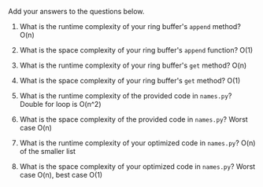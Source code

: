 Add your answers to the questions below.

1. What is the runtime complexity of your ring buffer's `append` method?
O(n)
2. What is the space complexity of your ring buffer's `append` function?
O(1)
3. What is the runtime complexity of your ring buffer's `get` method?
O(n)
4. What is the space complexity of your ring buffer's `get` method?
O(1)

5. What is the runtime complexity of the provided code in `names.py`?
Double for loop is O(n^2)

6. What is the space complexity of the provided code in `names.py`?
Worst case O(n)

7. What is the runtime complexity of your optimized code in `names.py`?
O(n) of the smaller list

8. What is the space complexity of your optimized code in `names.py`?
Worst case O(n), best case O(1)